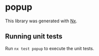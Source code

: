 # popup

This library was generated with [Nx](https://nx.dev).

## Running unit tests

Run `nx test popup` to execute the unit tests.
